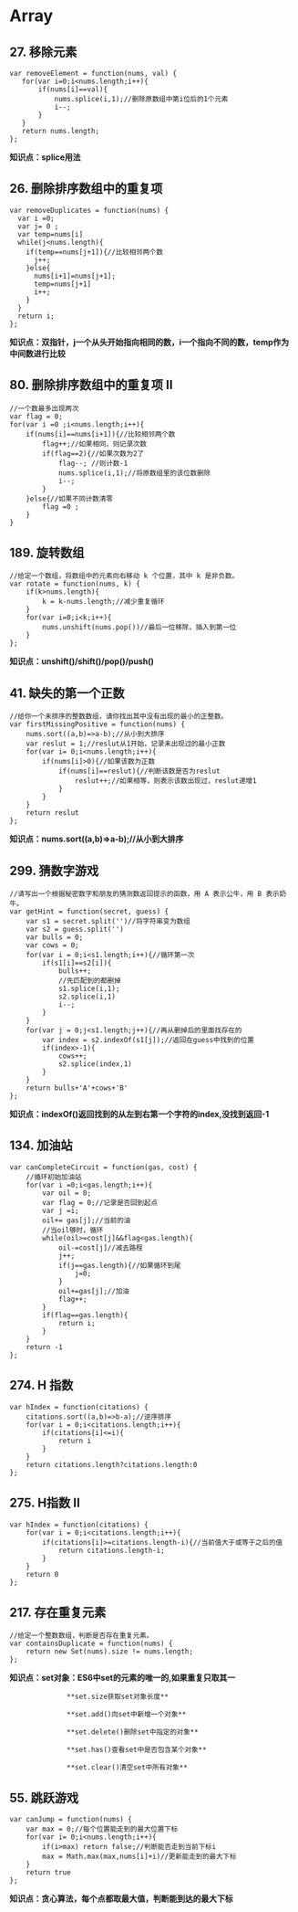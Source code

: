 # **Array**
## 27. 移除元素
```
var removeElement = function(nums, val) {
   for(var i=0;i<nums.length;i++){
       if(nums[i]==val){
           nums.splice(i,1);//删除原数组中第i位后的1个元素
           i--; 
       } 
   }
   return nums.length;
};
```
**知识点：splice用法**
## 26. 删除排序数组中的重复项
```
var removeDuplicates = function(nums) {
  var i =0;
  var j= 0 ;
  var temp=nums[i]
  while(j<nums.length){
    if(temp==nums[j+1]){//比较相邻两个数
      j++;
    }else{
      nums[i+1]=nums[j+1];
      temp=nums[j+1]
      i++;
    }
  }
  return i;
};
```
**知识点：双指针，j一个从头开始指向相同的数，i一个指向不同的数，temp作为中间数进行比较**
## 80. 删除排序数组中的重复项 II
```
//一个数最多出现两次
var flag = 0;
for(var i =0 ;i<nums.length;i++){
    if(nums[i]==nums[i+1]){//比较相邻两个数
        flag++;//如果相同，则记录次数
        if(flag==2){//如果次数为2了
            flag--; //则计数-1
            nums.splice(i,1);//将原数组里的该位数删除
            i--;
        }
    }else{//如果不同计数清零
        flag =0 ;
    }
}
```
## 189. 旋转数组
```
//给定一个数组，将数组中的元素向右移动 k 个位置，其中 k 是非负数。
var rotate = function(nums, k) {
    if(k>nums.length){
        k = k-nums.length;//减少重复循环
    }
    for(var i=0;i<k;i++){
        nums.unshift(nums.pop())//最后一位移除，插入到第一位
    }
};
```
**知识点：unshift()/shift()/pop()/push()**
## 41. 缺失的第一个正数
```
//给你一个未排序的整数数组，请你找出其中没有出现的最小的正整数。
var firstMissingPositive = function(nums) {
    nums.sort((a,b)=>a-b);//从小到大排序
    var reslut = 1;//reslut从1开始，记录未出现过的最小正数
    for(var i= 0;i<nums.length;i++){
        if(nums[i]>0){//如果该数为正数
            if(nums[i]==reslut){//判断该数是否为reslut
                reslut++;//如果相等，则表示该数出现过，reslut递增1
            }
        }
    }
    return reslut
};
```
**知识点：nums.sort((a,b)=>a-b);//从小到大排序**
## 299. 猜数字游戏
```
//请写出一个根据秘密数字和朋友的猜测数返回提示的函数，用 A 表示公牛，用 B 表示奶牛。
var getHint = function(secret, guess) {
    var s1 = secret.split('')//将字符串变为数组
    var s2 = guess.split('')
    var bulls = 0;
    var cows = 0;
    for(var i = 0;i<s1.length;i++){//循环第一次
        if(s1[i]==s2[i]){
            bulls++;
            //先匹配到的都删掉
            s1.splice(i,1);
            s2.splice(i,1)
            i--;
        }
    }
    for(var j = 0;j<s1.length;j++){//再从删掉后的里面找存在的
        var index = s2.indexOf(s1[j]);//返回在guess中找到的位置
        if(index>-1){
            cows++;
            s2.splice(index,1)
        }
    }
    return bulls+'A'+cows+'B'
};
```
**知识点：indexOf()返回找到的从左到右第一个字符的index,没找到返回-1**
## 134. 加油站
```
var canCompleteCircuit = function(gas, cost) {
    //循环初始加油站
    for(var i =0;i<gas.length;i++){
        var oil = 0;
        var flag = 0;//记录是否回到起点
        var j =i;
        oil+= gas[j];//当前的油
        //当oil够时，循环
        while(oil>=cost[j]&&flag<gas.length){
            oil-=cost[j]//减去路程
            j++;
            if(j==gas.length){//如果循环到尾
                j=0;
            }
            oil+=gas[j];//加油
            flag++;
        }
        if(flag==gas.length){
            return i;
        }
    }
    return -1
};
```
## 274. H 指数
```
var hIndex = function(citations) {
    citations.sort((a,b)=>b-a);//逆序排序
    for(var i = 0;i<citations.length;i++){
        if(citations[i]<=i){
            return i
        }
    }
    return citations.length?citations.length:0
};
```
## 275. H指数 II
```
var hIndex = function(citations) {
    for(var i = 0;i<citations.length;i++){
        if(citations[i]>=citations.length-i){//当前值大于或等于之后的值
            return citations.length-i;
        }
    }
    return 0
};
```
## 217. 存在重复元素
```
//给定一个整数数组，判断是否存在重复元素。
var containsDuplicate = function(nums) {
    return new Set(nums).size != nums.length;
};
```
**知识点：set对象：ES6中set的元素的唯一的,如果重复只取其一**

                  **set.size获取set对象长度**

                  **set.add()向set中新增一个对象**

                  **set.delete()删除set中指定的对象**

                  **set.has()查看set中是否包含某个对象**

                  **set.clear()清空set中所有对象**
## 55. 跳跃游戏
```
var canJump = function(nums) {
    var max = 0;//每个位置能走到的最大位置下标
    for(var i= 0;i<nums.length;i++){
        if(i>max) return false;//判断能否走到当前下标i
        max = Math.max(max,nums[i]+i)//更新能走到的最大下标
    }
    return true
};
```
**知识点：贪心算法，每个点都取最大值，判断能到达的最大下标**
